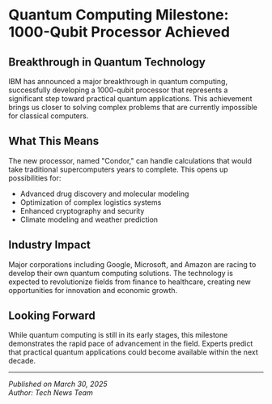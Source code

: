 # Quantum Computing Milestone: 1000-Qubit Processor Achieved

## Breakthrough in Quantum Technology

IBM has announced a major breakthrough in quantum computing, successfully developing a 1000-qubit processor that represents a significant step toward practical quantum applications. This achievement brings us closer to solving complex problems that are currently impossible for classical computers.

## What This Means

The new processor, named "Condor," can handle calculations that would take traditional supercomputers years to complete. This opens up possibilities for:

- Advanced drug discovery and molecular modeling
- Optimization of complex logistics systems
- Enhanced cryptography and security
- Climate modeling and weather prediction

## Industry Impact

Major corporations including Google, Microsoft, and Amazon are racing to develop their own quantum computing solutions. The technology is expected to revolutionize fields from finance to healthcare, creating new opportunities for innovation and economic growth.

## Looking Forward

While quantum computing is still in its early stages, this milestone demonstrates the rapid pace of advancement in the field. Experts predict that practical quantum applications could become available within the next decade.

---

_Published on March 30, 2025_  
_Author: Tech News Team_
